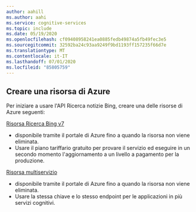 ```yaml
---
author: aahill
ms.author: aahi
ms.service: cognitive-services
ms.topic: include
ms.date: 05/19/2020
ms.openlocfilehash: cf09408958241ea0885fedb49874a5fb49fec3e5
ms.sourcegitcommit: 32592ba24c93aa9249f9bd1193ff157235f66d7e
ms.translationtype: MT
ms.contentlocale: it-IT
ms.lasthandoff: 07/01/2020
ms.locfileid: "85805759"
---
```

## <a name="create-an-azure-resource"></a>Creare una risorsa di Azure

Per iniziare a usare l'API Ricerca notizie Bing, creare una delle risorse di Azure seguenti:

[Risorsa Ricerca Bing v7](https://ms.portal.azure.com/#create/Microsoft.CognitiveServicesBingSearch-v7)
   * disponibile tramite il portale di Azure fino a quando la risorsa non viene eliminata.
   * Usare il piano tariffario gratuito per provare il servizio ed eseguire in un secondo momento l'aggiornamento a un livello a pagamento per la produzione.

[Risorsa multiservizio](https://ms.portal.azure.com/#create/Microsoft.CognitiveServicesAllInOne)
   * disponibile tramite il portale di Azure fino a quando la risorsa non viene eliminata.  
   * Usare la stessa chiave e lo stesso endpoint per le applicazioni in più servizi cognitivi.
